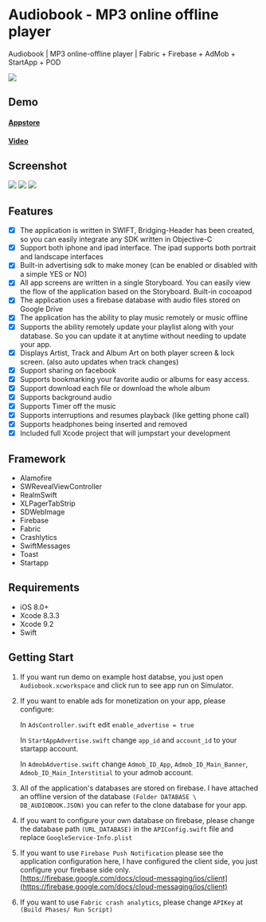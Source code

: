 # Audiobook - MP3 online offline player
Audiobook | MP3 online-offline player | Fabric + Firebase + AdMob + StartApp + POD

![](https://lh3.googleusercontent.com/m3IZxuyA3d1Hp9SG_sIAXcK4AKo1_Xs468Jvxv9nhzakwh6RrIfDBeGuYSzOqVG1icIdTTEBG5yO181CPy4wnV1wkfZVG4qS5iXoaFn_j3I0SSbdvOnfaKcb71e6YGqo3DigRxD5-wIaNgNkQ49sPxxEHjHRNDfFQBKTaRTQIqq1Iq35EWg9l6oPV1llsv3_uuJxaup3pVk9Uaqjz7kZgEy6KXmbus_yxABzv0LdIwo_eM_gQWB9jRKD8rGc_6fm-8dXvNy6Gy2-Ta2NC8f-ui4wxEZ9HUfE8KzorDKyDjik9TKNbXFQz2OrSLGNnJxtv79Y2yoV-20hjzuTYC4QOITtBzozK0NsrJIKW29KtfF7DAzlfaj19BdP8XtEoHKBxReSrlvejdqRNAWdw1XROFVPwj1wblinOezYDE5DDX_xuBzzOax2z24KzP1KTLUQnBIzX8nGx2d5Q1HlZElkNfan0yH_Z9d5Ak8HniGs39ALTN8zwNkGXmkpjz3dmbAan67JU2SX7eVRVX42QLiO8pwbVc3o5VhJCey2E_3XKorB4cB4ZzIUE0oevfqghCUCWKzHSB-voKuPk6ssNUkJnvQL0QLimHTBFFHYgFSe=w830-h555-no)

## Demo

#### [Appstore](https://itunes.apple.com/vn/app/id1237038709)
#### [Video](https://youtu.be/vpkqf9fxgtQ)

## Screenshot
![](https://lh3.googleusercontent.com/xRTwgeqXXBBWyX3-8K3WO31a5a_OjLca0J10y9J65CP3JY_ufE_m98hiAxSH6onuiyVD06eG9ouwJHROKFVQ2W0eCKpAxxBuZQop3TZMfUK_nzirGopbYz6cM9wP4AZbc0G2hKWJnToXXCpJp4i5P2kTkfF-fBGY-eJsb7M59yQjXRK3fy21Pcc1tFMRQJwBclKpmD9rJwSfEdVDZg3lwZrXSqdpuDTX2bj0uGxhB1GHALrDXQnvfFj3GaYZwSNXV2zYGrU5vEr3N7m_Bie4yELbIkwtiiw9R19ORRdtpFjlAy7HF70mztMtlXNAXz_kpDP_9Wq6iGPDsQLljStl85hXwDQDscHnbV12X-NfT_inA5aalfNkL18KFebYGZnS0ZasRNqQv9TmRx6zgiDCLaybJW2xUr5pY4Ilv_KieQprjF3wfrL5w11M_dgWO168ANKvbrABjOakdwj90w2fPx8aNHVRmYszHNxaJiJvCzgDoFCQXPxYZebsDUOy24-HkEDni_f3-lYlT1OGgViutatMEz1YUXR7E4SoNbcY6_iU8eiXxp9dUKt10cj_lYkOmcNEyr8Q2JYUpbv-yxHTHitvZ1iQJUgy6sxexudV=w1280-h572-no)
![](https://lh3.googleusercontent.com/ywFDyRrbvY2pbITVfJzKM32eWJ2y0Bn0BRvrQgP_0n-KeluuKZLyfxq4H0i_GB7Ssa-QOpBgD3mf72lcpHkkj6nuEvFiKPay_nsOOBBhhVj1Zu7Ac_fIDT1d62kgerAtGLJZIAine7xfMwiX-KFKiFWjTf0k9U5Kx_ra-w6i07D2gyUBZLfvb3HKABYrHomsKQSgbtWOi6q6HW4j0K7X8pdQqJIKzOzNgX2kh8SWZqW8JXDxRBkFeRLrJ1axaoT3vYCdyCh-XXqW-7GFjXNFPfnjEGjQtNOluxyYF_2PUTnuESU-85gNDfstcAJDnF12QY8PE5Srjr7jX0XoeNm-skNBjMDKHgaksOWiLfgWaXurcAczg_Sfw4-M0KTaa5qRuogsBB6HDpNSP9BMXIj5lnjIrca0jCzXhmeyqsJEOLy3K71yqYAlgLXeb7Cgc84GFIEo38rMJkVqgbo2vwgeWqR2S3S3WTaG9aVfBmBrioXuwKVloF-IdIcfss7wR__MBf5yZDyei6AwDOmdTkcgmYjHNrwceMlzVRh_7eD8sne_P8BjmjVE44vqPiVIrlb4_AKufRFXDE_8sdAY1TuiyMaG4vypZ4mnVF0zMJLu=w1280-h572-no)
![](https://lh3.googleusercontent.com/M1_D5BugEY3x_1Azxl0Aic0fKmiiO13nowrSd4fFU5yZtOQrbIKhW0sJ5V7youcv6OyjSmrWonL1J_dnzT1UHUiONSpNKBYfX48XxhbLuM5-qvzKZmTBEKt8k2W-vpT-IJpa4mgkF6eReRRoWRmBw4VVHEdmGMbxESVKl_6Ge707uS3ZHYIpkteYB3akWnE38TYxpiHHpW1t-FcMMYdtzNc1MSZTDqlm9Hbva3OAr0GnF2cgQBhSkZvf7Tr3AtvRAJNXpNcmQsVTD7DIm2qra3WVvLJUsAsVOnRvqOAIhIEEDNGi8NEjZMJIa58Ejk3uolG0xPIpRT66j5hoAWgNf9Pu0fCj1CBriEKs2O03JKSw80H8qo8RQ_HohgEHRMZJuMoyYBVlDZEib3Uh_a2SrO4iC52YWqSQmtCuxe7uSP6K-W34ERFkV3sCbFQOUs01frxHdEGrAEolrzUK0NXzq_MZSQdNxYhshlGrvSCp3FjetacgKVgYdsTOdqe2bkd1G6-KVB0dK1DUZi9BekjRbxoOereSPQTdtA9aEfMSRhjBQYVmoLXgCklcSUvUNlwU0gnqE9WgjK3yBJO4PqTiruOeR6aCLLEt53ibdYhb=w1280-h572-no)

## Features

- [x] The application is written in SWIFT, Bridging-Header has been created, so you can easily integrate any SDK written in Objective-C
- [x] Support both iphone and ipad interface. The ipad supports both portrait and landscape interfaces
- [x] Built-in advertising sdk to make money (can be enabled or disabled with a simple YES or NO)
- [x] All app screens are written in a single Storyboard. You can easily view the flow of the application based on the Storyboard.
Built-in cocoapod
- [x] The application uses a firebase database with audio files stored on Google Drive
- [x] The application has the ability to play music remotely or music offline
- [x] Supports the ability remotely update your playlist along with your database. So you can update it at anytime without needing to update your app.
- [x] Displays Artist, Track and Album Art on both player screen & lock screen. (also auto updates when track changes)
- [x] Support sharing on facebook
- [x] Supports bookmarking your favorite audio or albums for easy access.
- [x] Support download each file or download the whole album
- [x] Supports background audio
- [x] Supports Timer off the music
- [x] Supports interruptions and resumes playback (like getting phone call)
- [x] Supports headphones being inserted and removed
- [x] Included full Xcode project that will jumpstart your development

## Framework

- Alamofire
- SWRevealViewController
- RealmSwift
- XLPagerTabStrip
- SDWebImage
- Firebase
- Fabric
- Crashlytics
- SwiftMessages
- Toast
- Startapp

## Requirements

- iOS 8.0+
- Xcode 8.3.3
- Xcode 9.2
- Swift


## Getting Start

1. If you want run demo on example host databse, you just open `Audiobook.xcworkspace` and click run to see app run on Simulator.

2. If you want to enable ads for monetization on your app, please configure: 

	In `AdsController.swift` edit `enable_advertise = true`
	
	In `StartAppAdvertise.swift` change `app_id` and `account_id` to your startapp account.
	
	In `AdmobAdvertise.swift` change `Admob_ID_App`, `Admob_ID_Main_Banner`, `Admob_ID_Main_Interstitial` to your admob account.

3. All of the application's databases are stored on firebase. I have attached an offline version of the database `(Folder DATABASE \ DB_AUDIOBOOK.JSON)` you can refer to the clone database for your app.

4. If you want to configure your own database on firebase, please change the database path `(URL_DATABASE)` in the `APIConfig.swift` file and replace `GoogleService-Info.plist` 

5. If you want to use `Firebase Push Notification` please see the application configuration here, I have configured the client side, you just configure your firebase side only. [https://firebase.google.com/docs/cloud-messaging/ios/client](https://firebase.google.com/docs/cloud-messaging/ios/client)

6. If you want to use `Fabric crash analytics`, please change `APIKey` at `(Build Phases/ Run Script)`

